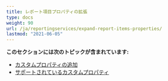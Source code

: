 ```yaml
---
title: レポート項目プロパティの拡張
type: docs
weight: 90
url: /ja/reportingservices/expand-report-items-properties/
lastmod: "2021-06-05"
---
```


**このセクションには次のトピックが含まれています:**

- [カスタムプロパティの追加](/pdf/ja/reportingservices/adding-custom-properties/)
- [サポートされているカスタムプロパティ](/pdf/ja/reportingservices/custom-properties-supported/)